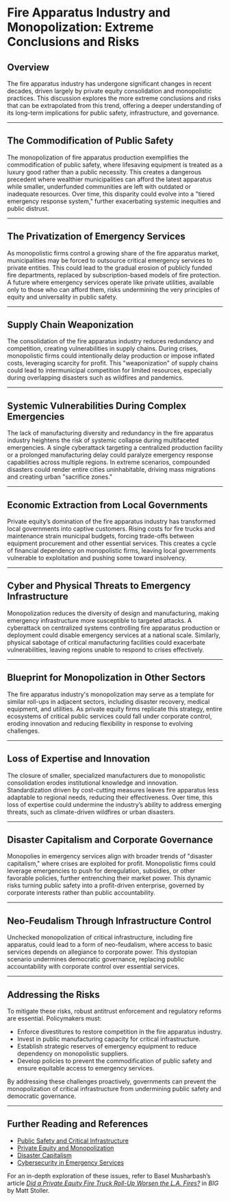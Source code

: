 # Fire Apparatus Industry and Monopolization: Extreme Conclusions and Risks

## Overview

The fire apparatus industry has undergone significant changes in recent decades, driven largely by private equity consolidation and monopolistic practices. This discussion explores the more extreme conclusions and risks that can be extrapolated from this trend, offering a deeper understanding of its long-term implications for public safety, infrastructure, and governance.

***

## The Commodification of Public Safety

The monopolization of fire apparatus production exemplifies the commodification of public safety, where lifesaving equipment is treated as a luxury good rather than a public necessity. This creates a dangerous precedent where wealthier municipalities can afford the latest apparatus while smaller, underfunded communities are left with outdated or inadequate resources. Over time, this disparity could evolve into a "tiered emergency response system," further exacerbating systemic inequities and public distrust.

***

## The Privatization of Emergency Services

As monopolistic firms control a growing share of the fire apparatus market, municipalities may be forced to outsource critical emergency services to private entities. This could lead to the gradual erosion of publicly funded fire departments, replaced by subscription-based models of fire protection. A future where emergency services operate like private utilities, available only to those who can afford them, risks undermining the very principles of equity and universality in public safety.

***

## Supply Chain Weaponization

The consolidation of the fire apparatus industry reduces redundancy and competition, creating vulnerabilities in supply chains. During crises, monopolistic firms could intentionally delay production or impose inflated costs, leveraging scarcity for profit. This "weaponization" of supply chains could lead to intermunicipal competition for limited resources, especially during overlapping disasters such as wildfires and pandemics.

***

## Systemic Vulnerabilities During Complex Emergencies

The lack of manufacturing diversity and redundancy in the fire apparatus industry heightens the risk of systemic collapse during multifaceted emergencies. A single cyberattack targeting a centralized production facility or a prolonged manufacturing delay could paralyze emergency response capabilities across multiple regions. In extreme scenarios, compounded disasters could render entire cities uninhabitable, driving mass migrations and creating urban "sacrifice zones."

***

## Economic Extraction from Local Governments

Private equity’s domination of the fire apparatus industry has transformed local governments into captive customers. Rising costs for fire trucks and maintenance strain municipal budgets, forcing trade-offs between equipment procurement and other essential services. This creates a cycle of financial dependency on monopolistic firms, leaving local governments vulnerable to exploitation and pushing some toward insolvency.

***

## Cyber and Physical Threats to Emergency Infrastructure

Monopolization reduces the diversity of design and manufacturing, making emergency infrastructure more susceptible to targeted attacks. A cyberattack on centralized systems controlling fire apparatus production or deployment could disable emergency services at a national scale. Similarly, physical sabotage of critical manufacturing facilities could exacerbate vulnerabilities, leaving regions unable to respond to crises effectively.

***

## Blueprint for Monopolization in Other Sectors

The fire apparatus industry's monopolization may serve as a template for similar roll-ups in adjacent sectors, including disaster recovery, medical equipment, and utilities. As private equity firms replicate this strategy, entire ecosystems of critical public services could fall under corporate control, eroding innovation and reducing flexibility in response to evolving challenges.

***

## Loss of Expertise and Innovation

The closure of smaller, specialized manufacturers due to monopolistic consolidation erodes institutional knowledge and innovation. Standardization driven by cost-cutting measures leaves fire apparatus less adaptable to regional needs, reducing their effectiveness. Over time, this loss of expertise could undermine the industry’s ability to address emerging threats, such as climate-driven wildfires or urban disasters.

***

## Disaster Capitalism and Corporate Governance

Monopolies in emergency services align with broader trends of "disaster capitalism," where crises are exploited for profit. Monopolistic firms could leverage emergencies to push for deregulation, subsidies, or other favorable policies, further entrenching their market power. This dynamic risks turning public safety into a profit-driven enterprise, governed by corporate interests rather than public accountability.

***

## Neo-Feudalism Through Infrastructure Control

Unchecked monopolization of critical infrastructure, including fire apparatus, could lead to a form of neo-feudalism, where access to basic services depends on allegiance to corporate power. This dystopian scenario undermines democratic governance, replacing public accountability with corporate control over essential services.

***

## Addressing the Risks

To mitigate these risks, robust antitrust enforcement and regulatory reforms are essential. Policymakers must:

* Enforce divestitures to restore competition in the fire apparatus industry.
* Invest in public manufacturing capacity for critical infrastructure.
* Establish strategic reserves of emergency equipment to reduce dependency on monopolistic suppliers.
* Develop policies to prevent the commodification of public safety and ensure equitable access to emergency services.

By addressing these challenges proactively, governments can prevent the monopolization of critical infrastructure from undermining public safety and democratic governance.

***

## Further Reading and References

* [Public Safety and Critical Infrastructure](PUBLIC_SAFETY.md)
* [Private Equity and Monopolization](PRIVATE_EQUITY.md)
* [Disaster Capitalism](DISASTER_CAPITALISM.md)
* [Cybersecurity in Emergency Services](CYBERATTACKS.md)

For an in-depth exploration of these issues, refer to Basel Musharbash’s article [_Did a Private Equity Fire Truck Roll-Up Worsen the L.A. Fires?_](https://www.thebignewsletter.com/p/did-a-private-equity-fire-truck-roll?utm_source=post-email-title\&publication_id=11524\&post_id=155466046\&utm_campaign=email-post-title\&isFreemail=true\&r=4a32tl\&triedRedirect=true\&utm_medium=email) in _BIG_ by Matt Stoller.
